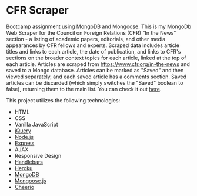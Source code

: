# CFR Scraper

Bootcamp assignment using MongoDB and Mongoose. This is my MongoDb Web Scraper for the Council on Foreign Relations (CFR) "In the News" section - a listing of academic papers, editorials, and other media appearances by CFR fellows and experts. Scraped data includes article titles and links to each article, the date of publication, and links to CFR's sections on the broader context topics for each article, linked at the top of each article. Articles are scraped from https://www.cfr.org/in-the-news and saved to a Mongo database. Articles can be marked as "Saved" and then viewed separately, and each saved article has a comments section. Saved articles can be discarded (which simply switches the "Saved" boolean to false), returning them to the main list. You can check it out [here](https://o88-mongo-cfr-scraper.herokuapp.com/).

This project utilizes the following technologies:
- HTML
- CSS
- Vanilla JavaScript
- [jQuery](https://jquery.com/)
- [Node.js](https://nodejs.org/en/)
- [Express](https://expressjs.com/)
- AJAX
- Responsive Design
- [Handlebars](https://handlebarsjs.com/)
- [Heroku](https://www.heroku.com/)
- [MongoDB](https://www.mongodb.com/)
- [Mongoose.js](http://mongoosejs.com/)
- [Cheerio](https://www.npmjs.com/package/cheerio)
